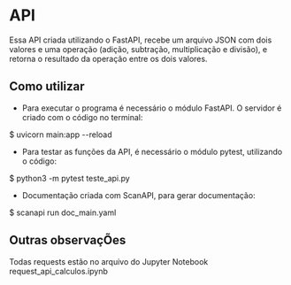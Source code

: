 # API
Essa API criada utilizando o FastAPI, recebe um arquivo JSON com dois valores e uma operação (adição, subtração, multiplicação e divisão), e retorna o resultado da operação entre os dois valores.

## Como utilizar
- Para executar o programa é necessário o módulo FastAPI. O servidor é criado com o código no terminal:

$ uvicorn main:app --reload

- Para testar as funções da API, é necessário o módulo pytest, utilizando o código:

$ python3 -m pytest teste_api.py

- Documentação criada com ScanAPI, para gerar documentação:

$ scanapi run doc_main.yaml

## Outras observaçÕes

Todas requests estão no arquivo do Jupyter Notebook request_api_calculos.ipynb
